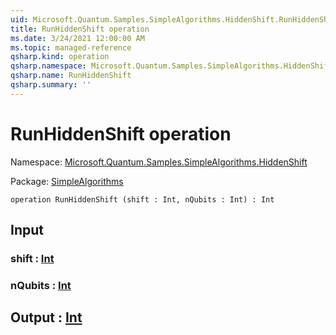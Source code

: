 ```yaml
---
uid: Microsoft.Quantum.Samples.SimpleAlgorithms.HiddenShift.RunHiddenShift
title: RunHiddenShift operation
ms.date: 3/24/2021 12:00:00 AM
ms.topic: managed-reference
qsharp.kind: operation
qsharp.namespace: Microsoft.Quantum.Samples.SimpleAlgorithms.HiddenShift
qsharp.name: RunHiddenShift
qsharp.summary: ''
---
```


# RunHiddenShift operation

Namespace: [Microsoft.Quantum.Samples.SimpleAlgorithms.HiddenShift](xref:Microsoft.Quantum.Samples.SimpleAlgorithms.HiddenShift)

Package: [SimpleAlgorithms](https://nuget.org/packages/SimpleAlgorithms)




```qsharp
operation RunHiddenShift (shift : Int, nQubits : Int) : Int
```


## Input

### shift : [Int](xref:microsoft.quantum.lang-ref.int)




### nQubits : [Int](xref:microsoft.quantum.lang-ref.int)





## Output : [Int](xref:microsoft.quantum.lang-ref.int)

